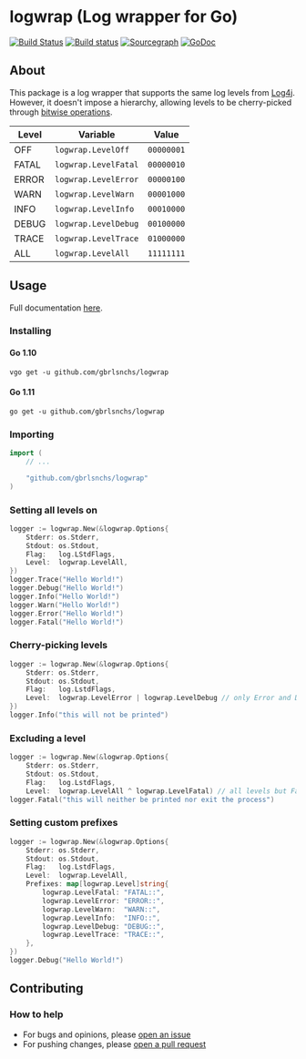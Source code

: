 # logwrap (Log wrapper for Go)
[![Build Status](https://travis-ci.org/gbrlsnchs/logwrap.svg?branch=master)](https://travis-ci.org/gbrlsnchs/logwrap)
[![Build status](https://ci.appveyor.com/api/projects/status/ekck6k62bmrpdl8c/branch/master?svg=true)](https://ci.appveyor.com/project/gbrlsnchs/logwrap/branch/master)
[![Sourcegraph](https://sourcegraph.com/github.com/gbrlsnchs/logwrap/-/badge.svg)](https://sourcegraph.com/github.com/gbrlsnchs/logwrap?badge)
[![GoDoc](https://godoc.org/github.com/gbrlsnchs/logwrap?status.svg)](https://godoc.org/github.com/gbrlsnchs/logwrap)

## About
This package is a log wrapper that supports the same log levels from [Log4j](https://logging.apache.org/log4j/).  
However, it doesn't impose a hierarchy, allowing levels to be cherry-picked through [bitwise operations](https://en.wikipedia.org/wiki/Bitwise_operation).

| Level | Variable            | Value      |
| ----- | ------------------- |:----------:|
| OFF   | `logwrap.LevelOff`   | `00000001` |
| FATAL | `logwrap.LevelFatal` | `00000010` |
| ERROR | `logwrap.LevelError` | `00000100` |
| WARN  | `logwrap.LevelWarn`  | `00001000` |
| INFO  | `logwrap.LevelInfo`  | `00010000` |
| DEBUG | `logwrap.LevelDebug` | `00100000` |
| TRACE | `logwrap.LevelTrace` | `01000000` |
| ALL   | `logwrap.LevelAll`   | `11111111` |

## Usage
Full documentation [here](https://godoc.org/github.com/gbrlsnchs/logwrap).

### Installing
#### Go 1.10
`vgo get -u github.com/gbrlsnchs/logwrap`
#### Go 1.11
`go get -u github.com/gbrlsnchs/logwrap`

### Importing
```go
import (
	// ...

	"github.com/gbrlsnchs/logwrap"
)
```

### Setting all levels on
```go
logger := logwrap.New(&logwrap.Options{
	Stderr: os.Stderr,
	Stdout: os.Stdout,
	Flag:   log.LStdFlags,
	Level:  logwrap.LevelAll,
})
logger.Trace("Hello World!")
logger.Debug("Hello World!")
logger.Info("Hello World!")
logger.Warn("Hello World!")
logger.Error("Hello World!")
logger.Fatal("Hello World!")
```

### Cherry-picking levels
```go
logger := logwrap.New(&logwrap.Options{
	Stderr: os.Stderr,
	Stdout: os.Stdout,
	Flag:   log.LstdFlags,
	Level:  logwrap.LevelError | logwrap.LevelDebug // only Error and Debug levels will print
})
logger.Info("this will not be printed")
```

### Excluding a level
```go
logger := logwrap.New(&logwrap.Options{
	Stderr: os.Stderr,
	Stdout: os.Stdout,
	Flag:   log.LstdFlags,
	Level:  logwrap.LevelAll ^ logwrap.LevelFatal) // all levels but Fatal will print
logger.Fatal("this will neither be printed nor exit the process")
```

### Setting custom prefixes
```go
logger := logwrap.New(&logwrap.Options{
	Stderr: os.Stderr,
	Stdout: os.Stdout,
	Flag:   log.LstdFlags,
	Level:  logwrap.LevelAll,
	Prefixes: map[logwrap.Level]string{
		logwrap.LevelFatal: "FATAL::",
		logwrap.LevelError: "ERROR::",
		logwrap.LevelWarn:  "WARN::",
		logwrap.LevelInfo:  "INFO::",
		logwrap.LevelDebug: "DEBUG::",
		logwrap.LevelTrace: "TRACE::",
	},
})
logger.Debug("Hello World!")
```

## Contributing
### How to help
- For bugs and opinions, please [open an issue](https://github.com/gbrlsnchs/logwrap/issues/new)
- For pushing changes, please [open a pull request](https://github.com/gbrlsnchs/logwrap/compare)
